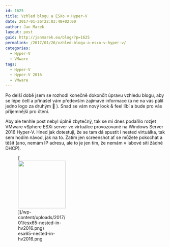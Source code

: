 ```yaml
---
id: 1625
title: Vzhled blogu a ESXo v Hyper-V
date: 2017-01-26T22:03:48+02:00
author: Jan Marek
layout: post
guid: http://janmarek.eu/blog/?p=1625
permalink: /2017/01/26/vzhled-blogu-a-esxo-v-hyper-v/
categories:
  - Hyper-V
  - VMware
tags:
  - Hyper-V
  - Hyper-V 2016
  - VMware
---
```

Po delší době jsem se rozhodl konečně dokončit úpravu vzhledu blogu, aby se lépe četl a přinášel vám především zajímavé informace (a ne na vás pálil jedno logo za druhým 🙂 ). Snad se vám nový look & feel líbí a bude pro vás příjemnější pro čtení.

Aby ale tenhle post nebyl úplně zbytečný, tak se mi dnes podařilo rozjet VMware vSphere ESXi server ve virtuálce provozované na Windows Server 2016 Hyper-V. Hned jak dotestuji, že se tam dá spustit i nested virtuálka, tak sem hodím návod, jak na to. Zatím jen screenshot ať se můžete pokochat a těšit (ano, nemám IP adresu, ale to je jen tím, že nemám v labové síti žádné DHCP).

<figure id="attachment_1626" aria-describedby="caption-attachment-1626" style="width: 150px" class="wp-caption alignleft">[<img class="wp-image-1626 size-thumbnail" src="/wp-content/uploads/2017/01/esx65-nested-in-hv2016-150x150.png" width="150" height="150" srcset="/wp-content/uploads/2017/01/esx65-nested-in-hv2016-150x150.png 150w, /wp-content/uploads/2017/01/esx65-nested-in-hv2016-100x100.png 100w, /wp-content/uploads/2017/01/esx65-nested-in-hv2016-336x336.png 336w" sizes="(max-width: 150px) 100vw, 150px" />](/wp-content/uploads/2017/01/esx65-nested-in-hv2016.png)<figcaption id="caption-attachment-1626" class="wp-caption-text">esx65-nested-in-hv2016.png</figcaption></figure>
